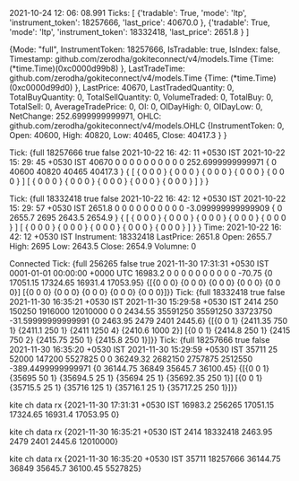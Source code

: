 2021-10-24 12: 06: 08.991 Ticks: [
    {'tradable': True, 'mode': 'ltp', 'instrument_token': 18257666, 'last_price': 40670.0
    },
    {'tradable': True, 'mode': 'ltp', 'instrument_token': 18332418, 'last_price': 2651.8
    }
]

{Mode: "full", InstrumentToken: 18257666, IsTradable: true, IsIndex: false, Timestamp: github.com/zerodha/gokiteconnect/v4/models.Time {Time: (*time.Time)(0xc0000d99b8)
    }, LastTradeTime: github.com/zerodha/gokiteconnect/v4/models.Time {Time: (*time.Time)(0xc0000d99d0)
    }, LastPrice: 40670, LastTradedQuantity: 0, TotalBuyQuantity: 0, TotalSellQuantity: 0, VolumeTraded: 0, TotalBuy: 0, TotalSell: 0, AverageTradePrice: 0, OI: 0, OIDayHigh: 0, OIDayLow: 0, NetChange: 252.6999999999971, OHLC: github.com/zerodha/gokiteconnect/v4/models.OHLC {InstrumentToken: 0, Open: 40600, High: 40820, Low: 40465, Close: 40417.3
    }
}

Tick: {full 18257666 true false 2021-10-22 16: 42: 11 +0530 IST 2021-10-22 15: 29: 45 +0530 IST 40670 0 0 0 0 0 0 0 0 0 0 252.6999999999971 {
        0 40600 40820 40465 40417.3
    } {
        [
            {
                0 0 0
            } {
                0 0 0
            } {
                0 0 0
            } {
                0 0 0
            } {
                0 0 0
            }
        ] [
            {
                0 0 0
            } {
                0 0 0
            } {
                0 0 0
            } {
                0 0 0
            } {
                0 0 0
            }
        ]
    }
}

Tick: {full 18332418 true false 2021-10-22 16: 42: 12 +0530 IST 2021-10-22 15: 29: 57 +0530 IST 2651.8 0 0 0 0 0 0 0 0 0 0 -3.099999999999909 {
        0 2655.7 2695 2643.5 2654.9
    } {
        [
            {
                0 0 0
            } {
                0 0 0
            } {
                0 0 0
            } {
                0 0 0
            } {
                0 0 0
            }
        ] [
            {
                0 0 0
            } {
                0 0 0
            } {
                0 0 0
            } {
                0 0 0
            } {
                0 0 0
            }
        ]
    }
}
Time: 2021-10-22 16: 42: 12 +0530 IST
Instrument: 18332418
LastPrice: 2651.8
Open: 2655.7
High: 2695
Low: 2643.5
Close: 2654.9
Volumne: 0


Connected
Tick:  {full 256265 false true 2021-11-30 17:31:31 +0530 IST 0001-01-01 00:00:00 +0000 UTC 16983.2 0 0 0 0 0 0 0 0 0 0 -70.75 {0 17051.15 17324.65 16931.4 17053.95} {[{0 0 0} {0 0 0} {0 0 0} {0 0 0} {0 0 0}] [{0 0 0} {0 0 0} {0 0 0} {0 0 0} {0 0 0}]}}
Tick:  {full 18332418 true false 2021-11-30 16:35:21 +0530 IST 2021-11-30 15:29:58 +0530 IST 2414 250 150250 1916000 12010000 0 0 2434.55 35591250 35591250 33723750 -31.59999999999991 {0 2463.95 2479 2401 2445.6} {[{0 0 1} {2411.35 750 1} {2411.1 250 1} {2411 1250 4} {2410.6 1000 2}] [{0 0 1} {2414.8 250 1} {2415 750 2} {2415.75 250 1} {2415.8 250 1}]}}
Tick:  {full 18257666 true false 2021-11-30 16:35:20 +0530 IST 2021-11-30 15:29:59 +0530 IST 35711 25 52000 147200 5527825 0 0 36249.32 2682150 2757875 2512550 -389.4499999999971 {0 36144.75 36849 35645.7 36100.45} {[{0 0 1} {35695 50 1} {35694.5 25 1} {35694 25 1} {35692.35 250 1}] [{0 0 1} {35715.5 25 1} {35716 125 1} {35716.1 25 1} {35717.25 250 1}]}}

kite ch data rx  {2021-11-30 17:31:31 +0530 IST 16983.2 256265 17051.15 17324.65 16931.4 17053.95 0}

kite ch data rx  {2021-11-30 16:35:21 +0530 IST 2414 18332418 2463.95 2479 2401 2445.6 12010000}

kite ch data rx  {2021-11-30 16:35:20 +0530 IST 35711 18257666 36144.75 36849 35645.7 36100.45 5527825}

                                                                                                                                                                                                                                                                                                                                                                                                                                                                                                                                 





